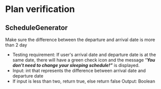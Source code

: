 # Plan verification

## ScheduleGenerator
Make sure the difference between the departure and arrival date is more than 2 day
- Testing requirement:  If user's arrival date and departure date is at the same date, there will have a green check icon and the message “***You don't need to change your sleeping schedule!”*** is displayed.
- Input: int that represents the difference between arrival date and departure date    
- If input is less than two, return true, else return false
Output: Boolean
